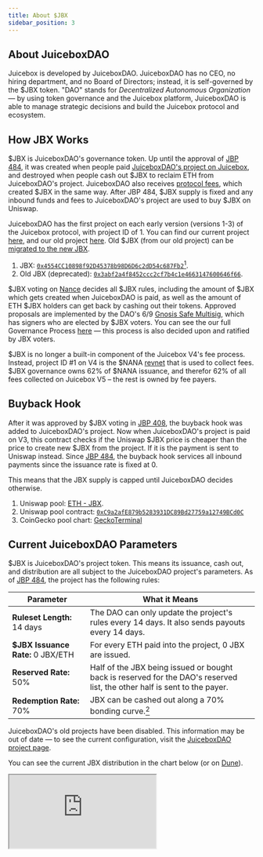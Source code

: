 ```yaml
---
title: About $JBX
sidebar_position: 3
---
```


## About JuiceboxDAO

Juicebox is developed by JuiceboxDAO. JuiceboxDAO has no CEO, no hiring department, and no Board of Directors; instead, it is self-governed by the $JBX token. "DAO" stands for *Decentralized Autonomous Organization* — by using token governance and the Juicebox platform, JuiceboxDAO is able to manage strategic decisions and build the Juicebox protocol and ecosystem.

## How JBX Works

$JBX is JuiceboxDAO's governance token. Up until the approval of [JBP 484](https://nance.app/s/juicebox/484), it was created when people paid [JuiceboxDAO's project on Juicebox](https://juicebox.money/@juicebox), and destroyed when people cash out $JBX to reclaim ETH from JuiceboxDAO's project. JuiceboxDAO also receives [protocol fees](#about-fees), which created $JBX in the same way. After JBP 484, $JBX supply is fixed and any inbound funds and fees to JuiceboxDAO's project are used to buy $JBX on Uniswap.

JuiceboxDAO has the first project on each early version (versions 1-3) of the Juicebox protocol, with project ID of 1. You can find our current project [here](https://juicebox.money/@juicebox), and our old project [here](https://juicebox.money/p/juicebox). Old $JBX (from our old project) can be [migrated to the new JBX](/blog/jbx-v3-migration-guide/).

1. JBX: [`0x4554CC10898f92D45378b98D6D6c2dD54c687Fb2`](https://etherscan.io/token/0x4554CC10898f92D45378b98D6D6c2dD54c687Fb2)[^1].
2. Old JBX (deprecated): [`0x3abf2a4f8452ccc2cf7b4c1e4663147600646f66`](https://etherscan.io/token/0x3abf2a4f8452ccc2cf7b4c1e4663147600646f66).

$JBX voting on [Nance](https://nance.app/s/) decides all $JBX rules, including the amount of $JBX which gets created when JuiceboxDAO is paid, as well as the amount of ETH $JBX holders can get back by cashing out their tokens. Approved proposals are implemented by the DAO's 6/9 [Gnosis Safe Multisig](https://app.safe.global/eth:0xAF28bcB48C40dBC86f52D459A6562F658fc94B1e/), which has signers who are elected by $JBX voters. You can see the our full Governance Process [here](https://docs.juicebox.money/dao/process/) — this process is also decided upon and ratified by JBX voters.

$JBX is no longer a built-in component of the Juicebox V4's fee process. Instead, project ID #1 on V4 is the $NANA [revnet](https://docs.juicebox.money/v5/learn/revnet/) that is used to collect fees. $JBX governance owns 62% of $NANA issuance, and therefor 62% of all fees collected on Juicebox V5 – the rest is owned by fee payers.

## Buyback Hook 

After it was approved by $JBX voting in [JBP 408](https://nance.app/s/juicebox/408), the buyback hook was added to JuiceboxDAO's project. Now when JuiceboxDAO's project is paid on V3, this contract checks if the Uniswap $JBX price is cheaper than the price to create new $JBX from the project. If it is the payment is sent to Uniswap instead. Since [JBP 484](https://nance.app/s/juicebox/484), the buyback hook services all inbound payments since the issuance rate is fixed at 0.

This means that the JBX supply is capped until JuiceboxDAO decides otherwise. 

1. Uniswap pool: [ETH - JBX](https://app.uniswap.org/tokens/ethereum/0x4554cc10898f92d45378b98d6d6c2dd54c687fb2).
2. Uniswap pool contract: [`0xC9a2afE879b5283931DC89Bd27759a12749BCd0C`](https://etherscan.io/address/0xC9a2afE879b5283931DC89Bd27759a12749BCd0C)
3. CoinGecko pool chart: [GeckoTerminal](https://www.geckoterminal.com/eth/pools/0xc9a2afe879b5283931dc89bd27759a12749bcd0c)

## Current JuiceboxDAO Parameters

$JBX is JuiceboxDAO's project token. This means its issuance, cash out, and distribution are all subject to the JuiceboxDAO project's parameters. As of [JBP 484](https://nance.app/s/juicebox/484), the project has the following rules:

| Parameter | What it Means |
| --- | --- |
| **Ruleset Length:** 14 days | The DAO can only update the project's rules every 14 days. It also sends payouts every 14 days. |
| **$JBX Issuance Rate:** 0 JBX/ETH | For every ETH paid into the project, 0 JBX are issued. |
| **Reserved Rate:** 50% | Half of the JBX being issued or bought back is reserved for the DAO's reserved list, the other half is sent to the payer. |
| **Redemption Rate:** 70% | JBX can be cashed out along a 70% bonding curve.[^2] |

JuiceboxDAO's old projects have been disabled. This information may be out of date — to see the current configuration, visit the [JuiceboxDAO project page](https://juicebox.money/@juicebox).

You can see the current JBX distribution in the chart below (or on [Dune](https://dune.com/queries/2331798)).

<style>{`iframe {
  width: 100%;
  min-height: 400px;
  display: inline-block;
  background-color: #f5f5f5;
  border-radius: 0px;
}

.wrapper {
  display: grid;
  gap: 20px;
}

`}</style>

<div class="wrapper">
  <iframe src="https://dune.com/embeds/2331798/3817364"/>
  <iframe src="https://dune.com/embeds/2331798/3817394"/>
</div>

## About Fees

Juicebox projects pay a 2.5% $JBX membership fee and receive $JBX (v1-3) or $NANA (v4-5) when

1. They send a payout to a wallet outside of the Juicebox ecosystem, or when
2. Funds are cashed out while a project's redemption rate is less than 100%.

To be clear:

- There are no fees when projects receive payments.
- There are no fees on redemptions if the cash out tax rate is 0%.
- There are no fees on payouts to other Juicebox projects.

These fees are used to buy $JBX on Uniswap, or feed the $NANA revnet. The project owner paying the fee gets 50% of the $JBX, or 38% of the $NANA, and the rest goes to JuiceboxDAO (governed by $JBX holders).

The fee is fixed at 2.5%. The Juicebox protocol itself has very minimal global governance, which you can learn about [here](https://docs.juicebox.money/v4/learn/administration/).

Projects can also temporarily set fees on payouts aside with [Hold fees](https://docs.juicebox.money/v4/glossary/hold-fees/). This can be useful if a project needs to temporarily pull funds out of their project, but plans to return those funds to the project later on and does not want to pay fees in the interim. If the project does not return the funds in 28 days, the fees are processed.

## Initial Supply 

A total of 144,246,772 (old) $JBX was premined to pay for the initial development of the Juicebox and the libraries/tools which made it possible. You can learn about this in [this blog post](/blog/premine/). This premine constitutes ~7.02% of the $JBX supply as of December 7th, 2023.

[^1]: The `totalSupply` of v3 JBX includes the supplies of v1/v2 JBX.
[^2]: For a clearer understanding, look at this [bonding curve calculator on Desmos](https://www.desmos.com/calculator/9pewqesyj5). Use `r = 0.7`.
